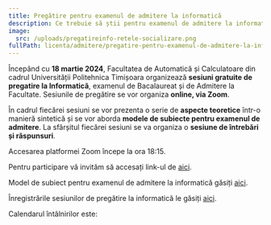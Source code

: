 ```yaml
---
title: Pregătire pentru examenul de admitere la informatică
description: Ce trebuie să știi pentru examenul de admitere la informatică.
image:
  src: /uploads/pregatireinfo-retele-socializare.png
fullPath: licenta/admitere/pregatire-pentru-examenul-de-admitere-la-informatica
---
```

Începând cu **18 martie 2024**, Facultatea de Automatică și Calculatoare din cadrul Universității Politehnica Timișoara organizează **sesiuni gratuite de pregatire la Informatică**, examenul de Bacalaureat și de Admitere la Facultate. Sesiunile de pregătire se vor organiza **online, via Zoom**.

În cadrul fiecărei sesiuni se vor prezenta o serie de **aspecte teoretice** într-o manieră sintetică și se vor aborda **modele de subiecte pentru examenul de admitere**. La sfârșitul fiecărei sesiuni se va organiza o **sesiune de întrebări și răspunsuri**.

Accesarea platformei Zoom începe la ora 18:15.

Pentru participare vă invităm să accesați link-ul de [aici](https://us02web.zoom.us/j/87248991024?pwd=dnNPYVRPc01ncmFBRmJ6dGVxRzlaZz09).

Model de subiect pentru examenul de admitere la informatică găsiți [aici](https://admitere.ac.upt.ro/uploads/model-subiect-informatica-ac.pdf).

Înregistrările sesiunilor de pregătire la informatică le găsiți [aici](https://www.youtube.com/watch?v=bUVpkto3V7M&list=PLVnzOXfytm7OnTNKemm7AxhA-0nLQzR2y).

Calendarul întâlnirilor este:

<Timeline slug="sesiuni-de-pregătire-online-la-informatică"></Timeline>